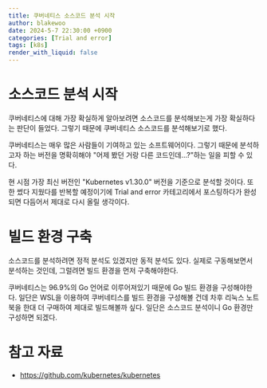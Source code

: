 ```yaml
---
title: 쿠버네티스 소스코드 분석 시작
author: blakewoo
date: 2024-5-7 22:30:00 +0900
categories: [Trial and error]
tags: [k8s]
render_with_liquid: false
---
```


# 소스코드 분석 시작
쿠버네티스에 대해 가장 확실하게 알아보려면 소스코드를 분석해보는게 가장 확실하다는 판단이 들었다.
그렇기 때문에 쿠버네티스 소스코드를 분석해보기로 했다.

쿠버네티스는 매우 많은 사람들이 기여하고 있는 소프트웨어이다. 그렇기 때문에
분석하고자 하는 버전을 명확히해야 "어제 봤던 거랑 다른 코드인데...?"하는 일을 피할 수 있다.

현 시점 가장 최신 버전인 "Kubernetes v1.30.0" 버전을 기준으로 분석할 것이다.
또한 썼다 지웠다를 반복할 예정이기에 Trial and error 카테고리에서 포스팅하다가 완성되면
다듬어서 제대로 다시 올릴 생각이다.

# 빌드 환경 구축
소스코드를 분석하려면 정적 분석도 있겠지만 동적 분석도 있다.
실제로 구동해보면서 분석하는 것인데, 그럴려면 빌드 환경을 먼저 구축해야한다.

쿠버네티스는 96.9%의 Go 언어로 이루어져있기 때문에 Go 빌드 환경을 구성해야한다.
일단은 WSL을 이용하여 쿠버네티스를 빌드 환경을 구성해볼 건데 차후 리눅스 노트북을
한대 더 구매하여 제대로 빌드해볼까 싶다.
일단은 소스코드 분석이니 Go 환경만 구성하면 되겠다.


# 참고 자료
- https://github.com/kubernetes/kubernetes
